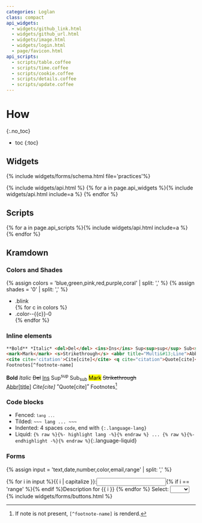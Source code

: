 ```yaml
---
categories: Loglan
class: compact
api_widgets:
  - widgets/github_link.html
  - widgets/github_url.html
  - widgets/image.html
  - widgets/login.html
  - page/favicon.html
api_scripts:
  - scripts/table.coffee
  - scripts/time.coffee
  - scripts/cookie.coffee
  - scripts/details.coffee
  - scripts/update.coffee
---
```


How
===
{:.no_toc}
- toc
{:toc}

Widgets
-------

{% include widgets/forms/schema.html file='practices'%}

{% include widgets/api.html %}
{% for a in page.api_widgets %}{% include widgets/api.html include=a %}
{% endfor %}

Scripts
-------

{% for a in page.api_scripts %}{% include widgets/api.html include=a %}
{% endfor %}

Kramdown
--------

### Colors and Shades

{% assign colors = 'blue,green,pink,red,purple,coral' | split: ',' %}
{% assign shades = '0' | split: ',' %}
<div class="flex flex-wrap">
  <ul class="list-style--none">
    <li class="blink">.blink</li>
    {% for c in colors %}<li class="color--{{ c }}-0">.color--{{c}}-0</li>{% endfor %}
  </ul>
</div>

### Inline elements

```html
**Bold** *Italic* <del>Del</del> <ins>Ins</ins> Sup<sup>sup</sup> Sub<sub>sub</sub>
<mark>Mark</mark> <s>Strikethrough</s> <abbr title="Multi&#13;Line">Abbr[title]</abbr>
<cite cite='citation'>Cite[cite]</cite> <q cite="citation">Quote[cite]</q>
Footnotes[^footnote-name]
```

**Bold** *Italic* <del>Del</del> <ins>Ins</ins> Sup<sup>sup</sup> Sub<sub>sub</sub> <mark>Mark</mark> <s>Strikethrough</s>  
<abbr title="Multi&#13;Line">Abbr[title]</abbr> <cite cite='citation'>Cite[cite]</cite> <q cite="citation">Quote[cite]</q> Footnotes[^footnote-name]

[^footnote-name]: If note is not present, `[^footnote-name]` is renderd.

### Code blocks

- Fenced: <code>```lang ... ```</code>
- Tilded: `~~~ lang ... ~~~`
- Indented: 4 spaces `code`, end with `{:.language-lang}`
- Liquid: `{% raw %}{%- highlight lang -%}{% endraw %} ... {% raw %}{%- endhighlight -%}{% endraw %}`{:.language-liquid}


### Forms

{% assign input = 'text,date,number,color,email,range' | split: ',' %}
<form class='prevent'>
  {% for i in input %}<label>{{ i | capitalize }}:<input required type="{{ i }}" name="{{ i }}" id="{{ i }}">{% if i == 'range' %}<output></output>{% endif %}<span>Description for {{ i }}</span></label>
  {% endfor %}
  <label>Select: <select><option hidden disabled selected value></option>{% for i in input %}<option value="{{ i }}">{{ i }}</option>{% endfor %}</select></label>
  {% include widgets/forms/buttons.html %}
</form>